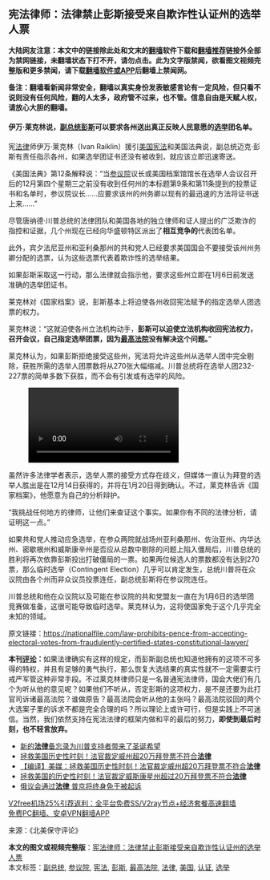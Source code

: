  <h2>宪法律师：法律禁止彭斯接受来自欺诈性认证州的选举人票</h2> <p class="notice"><b>大陆网友注意：本文中的链接除此处和文末的<a href="https://github.com/bannedbook/fanqiang" >翻墙</a>软件下载和<a href="https://github.com/killgcd/justmysocks/blob/master/README.md">翻墙推荐</a>链接外全部为禁网链接，未翻墙状态下打不开，请勿点击。此为文字版禁闻，欲看图文视频完整版和更多禁闻，请下载<a href="https://github.com/bannedbook/fanqiang">翻墙软件或APP</a>后翻墙上禁闻网。</p><p>备注：翻墙看新闻非常安全，翻墙以真实身份发表敏感言论有一定风险，但只看不说则没有任何风险，翻的人太多，政府管不过来，也不管。信息自由是天赋人权，请放心大胆的翻墙。</b></p>  <div class="entry"> <p></p> <p></p> <h4>伊万·莱克林说，<a href="https://www.bannedbook.org/bnews/tag/%e5%89%af%e6%80%bb%e7%bb%9f/" class="st_tag internal_tag" rel="tag" title="标签 副总统 下的日志">副总统</a><a href="https://www.bannedbook.org/bnews/tag/%e5%bd%ad%e6%96%af/" class="st_tag internal_tag" rel="tag" title="标签 彭斯 下的日志">彭斯</a>可以要求各州送出真正反映人民意愿的<a href="https://www.bannedbook.org/bnews/tag/%e9%80%89%e4%b8%be/" class="st_tag internal_tag" rel="tag" title="标签 选举 下的日志">选举</a>团名单。</h4> <p class="has-medium-font-size">宪<a href="https://www.bannedbook.org/bnews/tag/%e6%b3%95%e5%be%8b/" class="st_tag internal_tag" rel="tag" title="标签 法律 下的日志">法律</a>师伊万·莱克林（Ivan Raiklin）援引<a href="https://www.bannedbook.org/bnews/tag/%e7%be%8e%e5%9b%bd/" class="st_tag internal_tag" rel="tag" title="标签 美国 下的日志">美国</a><a href="https://www.bannedbook.org/bnews/tag/%e5%ae%aa%e6%b3%95/" class="st_tag internal_tag" rel="tag" title="标签 宪法 下的日志">宪法</a>和美国法典说，副总统迈克·彭斯有责任指示各州，如果选举团证书还没有被收到，就应该立即迅速寄送。</p> <p>《美国法典》第12条解释说：“当<a href="https://www.bannedbook.org/bnews/tag/%e5%8f%82%e8%ae%ae%e9%99%a2/" class="st_tag internal_tag" rel="tag" title="标签 参议院 下的日志">参议院</a>议长或美国档案馆馆长在选举人会议召开后的12月第四个星期三之前没有收到任何州的本标题第9条和第11条提到的投票证书和名单时，参议院议长……应要求该州的州务卿以现有的最迅速的方法将证书送上来……”</p>  <p>尽管唐纳德·川普总统的法律团队和美国各地的独立律师和证人提出的广泛欺诈的指控和证据，几个州现在已经向华盛顿特区派出了<strong>相互竞争的</strong>代表团名单。</p> <p>此外，宾夕法尼亚州和亚利桑那州的共和党人已经要求美国国会不要接受该州州务卿分配的选票，认为这些选票代表着欺诈性的选举结果。</p> <p>如果彭斯采取这一行动，那么法律就会指示他，要求这些州立即在1月6日前发送准确的选举团证书。</p> <p>莱克林对《国家档案》说，彭斯基本上将迫使各州收回宪法赋予的指定选举人团选票的权力。</p>  <p>莱克林说：“这就迫使各州立法机构动手，<strong>彭斯可以迫使立法机构收回宪法权力，召开会议，自己指定选举团票，因为<a href="https://www.bannedbook.org/bnews/tag/%e6%9c%80%e9%ab%98%e6%b3%95%e9%99%a2/" class="st_tag internal_tag" rel="tag" title="标签 最高法院 下的日志">最高法院</a>没有解决这个问题。</strong>”</p> <figure class="aligncenter size-large"></figure> <figure class="aligncenter"></figure> <figure class="wp-block-embed aligncenter is-type-rich is-provider-twitter wp-block-embed-twitter"></figure> <p>莱克林认为，如果彭斯拒绝接受这些州，宪法将允许这些州从选举人团中完全剔除，获胜所需的选举人团票数将从270张大幅缩减。川普总统将在选举人团232-227票的简单多数下获胜，而不会有引发或有选举的风险。</p> <figure class="wp-block-video aligncenter"><video width="300" height="150" controls="controls" src="http://nacr.info/WordPress/wp-content/uploads/2020/12/bandicam-2020-12-21-17-29-32-200-1.mp4" data-mce-fragment="1"></video></figure> <p>虽然许多法律学者表示，选举人票的接受方式存在歧义，但媒体一直认为拜登的选举人胜出是在12月14日获得的，并将在1月20日得到确认。不过，莱克林告诉《国家档案》，他愿意为自己的分析辩护。</p> <p>“我挑战任何地方的律师，让他们来查证这个事实。如果你有不同的法律分析，请证明这一点。”</p>  <p>如果共和党人推动应急选举，在参众两院就战场州亚利桑那州、佐治亚州、内华达州、密歇根州和威斯康辛州是否应从总数中剔除的问题上陷入僵局后，川普总统的胜利将再次依靠彭斯投出打破僵局的一票。如果两位候选人的票数都没有达到270票，那么临时选举（Contingent Election）几乎可以肯定发生，总统川普将在众议院由各个州而非众议员投票连任，副总统彭斯将在参议院连任。</p> <p>川普总统和他在众议院以及可能在参议院的共和党盟友一直在为1月6日的选举团竞赛做准备，这很可能导致临时选举。莱克林认为，这将使国家免于这个几乎完全未知的领域。</p> <p class="has-small-font-size">原文链接：<a href="https://nationalfile.com/law-prohibits-pence-from-accepting-electoral-votes-from-fraudulently-certified-states-constitutional-lawyer/">https://nationalfile.com/law-prohibits-pence-from-accepting-electoral-votes-from-fraudulently-certified-states-constitutional-lawyer/</a></p> <p><span class="has-inline-color"><strong>本刊<span class='wp_keywordlink_affiliate'><a href="https://www.bannedbook.org/bnews/comments/" title="新闻评论" target="_blank">评论</a></span>：</strong>如果法律确实有这样的规定，而彭斯副总统也知道他拥有的这项不可多得的特权，并且有足够的勇气执行，那么恢复大选结果的真实性就不一定需要实行戒严军管这种非常手段。不过莱克林律师只是一名普通宪法律师，国会大佬们有几个为听从他的意见呢？如果他们不听从，否定彭斯的这项权力，是不是还要为此打官司诉诸最高法院？谁做原告？最高法院会听从他的主张吗？最高法院驳回的两个大选案子里的诉求不都是完全合理的吗？所以理论上或许可行，但是实践上不可迷信。当然，我们依然支持在宪法法律的框架内做和平的最后的努力，<strong>即使到最后时刻，也不轻言放弃。</strong></span></p>  <ul class='op-related-articles' title='相关阅读'> <li><a href='https://www.bannedbook.org/bnews/cnnews/20201226/1455139.html' target='_blank'>新的<b>法律</b>备忘录为川普支持者带来了圣诞希望</a></li> <li><a href='https://www.bannedbook.org/bnews/taiwannews/20201225/1454460.html' target='_blank'>拯救美国历史性时刻！法官裁定威州超20万拜登票不符合<b>法律</b></a></li> <li><a href='https://www.bannedbook.org/bnews/bannedvideo/20201225/1454456.html' target='_blank'>【编译】美媒：拯救美国历史性时刻！法官裁定威州超20万拜登票不符合<b>法律</b></a></li> <li><a href='https://www.bannedbook.org/bnews/cnnews/20201224/1454354.html' target='_blank'>拯救美国的历史性时刻！法官裁定威斯康星州超过20万拜登票不符合<b>法律</b></a></li> <li><a href='https://www.bannedbook.org/bnews/baitai/20201224/1454010.html' target='_blank'>俄议会通过<b>法律</b> 普京将终身免于被起诉</a></li> </ul> <p class="texttj"> <a href="https://github.com/bannedbook/fanqiang/wiki/V2ray%E6%9C%BA%E5%9C%BA" target="_blank">V2free机场25%引荐返利：全平台免费SS/V2ray节点+经济套餐高速翻墙</a><br/> <a href="https://github.com/bannedbook/fanqiang/wiki/%E7%A6%81%E9%97%BB%E7%BD%91%E5%AE%89%E5%8D%93%E7%BF%BB%E5%A2%99%E6%96%B0%E9%97%BBAPP" target="_blank">免费PC翻墙、安卓VPN翻墙APP</a></p><p>来源：《北美保守评论》</p><a name='sharetosocial'></a>       <div><b>本文的图文或视频完整版</b>：<a href='https://www.bannedbook.org/bnews/comments/20201226/1455365.html'>宪法律师：法律禁止彭斯接受来自欺诈性认证州的选举人票</a></div>  </div><!--END ENTRY--> <div class="postfooter"> <div>本文标签：<a href="https://www.bannedbook.org/bnews/tag/%e5%89%af%e6%80%bb%e7%bb%9f/" rel="tag">副总统</a>, <a href="https://www.bannedbook.org/bnews/tag/%e5%8f%82%e8%ae%ae%e9%99%a2/" rel="tag">参议院</a>, <a href="https://www.bannedbook.org/bnews/tag/%e5%ae%aa%e6%b3%95/" rel="tag">宪法</a>, <a href="https://www.bannedbook.org/bnews/tag/%e5%bd%ad%e6%96%af/" rel="tag">彭斯</a>, <a href="https://www.bannedbook.org/bnews/tag/%e6%9c%80%e9%ab%98%e6%b3%95%e9%99%a2/" rel="tag">最高法院</a>, <a href="https://www.bannedbook.org/bnews/tag/%e6%b3%95%e5%be%8b/" rel="tag">法律</a>, <a href="https://www.bannedbook.org/bnews/tag/%e7%be%8e%e5%9b%bd/" rel="tag">美国</a>, <a href="https://www.bannedbook.org/bnews/tag/%E8%AE%A4%E8%AF%81/" rel="tag">认证</a>, <a href="https://www.bannedbook.org/bnews/tag/%e9%80%89%e4%b8%be/" rel="tag">选举</a></div>  </div><!--END POSTFOOTER--> 